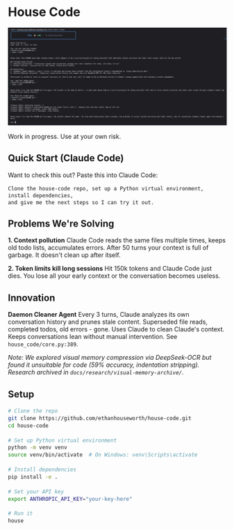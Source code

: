 # House Code

![House Code Demo](demo.png)

Work in progress. Use at your own risk.

## Quick Start (Claude Code)

Want to check this out? Paste this into Claude Code:

```
Clone the house-code repo, set up a Python virtual environment, install dependencies,
and give me the next steps so I can try it out.
```

## Problems We're Solving

**1. Context pollution**
Claude Code reads the same files multiple times, keeps old todo lists, accumulates errors. After 50 turns your context is full of garbage. It doesn't clean up after itself.

**2. Token limits kill long sessions**
Hit 150k tokens and Claude Code just dies. You lose all your early context or the conversation becomes useless.

## Innovation

**Daemon Cleaner Agent**
Every 3 turns, Claude analyzes its own conversation history and prunes stale content. Superseded file reads, completed todos, old errors - gone. Uses Claude to clean Claude's context. Keeps conversations lean without manual intervention. See `house_code/core.py:389`.

*Note: We explored visual memory compression via DeepSeek-OCR but found it unsuitable for code (59% accuracy, indentation stripping). Research archived in `docs/research/visual-memory-archive/`.*

## Setup

```bash
# Clone the repo
git clone https://github.com/ethanhouseworth/house-code.git
cd house-code

# Set up Python virtual environment
python -m venv venv
source venv/bin/activate  # On Windows: venv\Scripts\activate

# Install dependencies
pip install -e .

# Set your API key
export ANTHROPIC_API_KEY="your-key-here"

# Run it
house
```
